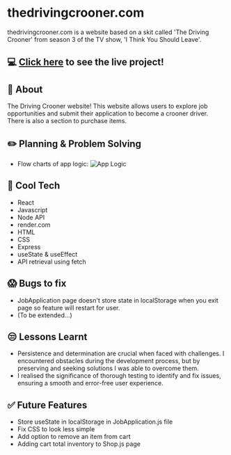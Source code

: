 #  thedrivingcrooner.com

thedrivingcrooner.com is a website based on a skit called 'The Driving Crooner' from season 3 of the TV show, 'I Think You Should Leave'.

## :computer: [Click here](https://the-driving-crooner.onrender.com) to see the live project!

## :page_facing_up: About
The Driving Crooner website! This website allows users to explore job opportunities and submit their application to become a crooner driver. There is also a section to purchase items.

## :pencil2: Planning & Problem Solving

- Flow charts of app logic:
  ![App Logic](http://i.ibb.co/4Pq8fKb/IMG-2419.jpg)

## :rocket: Cool Tech

- React
- Javascript
- Node API
- render.com
- HTML
- CSS
- Express
- useState & useEffect
- API retrieval using fetch

## :scream: Bugs to fix

- JobApplication page doesn't store state in localStorage when you exit page so feature will restart for user.
- (To be extended...)

## :unamused: Lessons Learnt

- Persistence and determination are crucial when faced with challenges. I encountered obstacles during the development process, but by preserving and seeking solutions I was able to overcome them.
- I realised the significance of thorough testing to identify and fix issues, ensuring a smooth and error-free user experience.

## :white_check_mark: Future Features

- Store useState in localStorage in JobApplication.js file
- Fix CSS to look less simple
- Add option to remove an item from cart
- Adding cart total inventory to Shop.js page